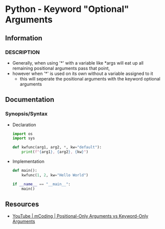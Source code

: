 # Python - Keyword "Optional" Arguments

## Information
### DESCRIPTION
- Generally, when using '*' with a variable like *args will eat up all remaining positional arguments pass that point, 
- however when '*' is used on its own without a variable assigned to it
     + this will seperate the positional arguments with the keyword optional arguments

## Documentation
### Synopsis/Syntax
- Declaration
    ```python
    import os
    import sys

    def kwfunc(arg1, arg2, *, kw="default"):
        print(f"{arg1}, {arg2}, {kw}") 
    ```
- Implementation
    ```python
    def main():
        kwfunc(1, 2, kw="Hello World")

    if __name__ == "__main__":
        main()
    ```

## Resources
+ [YouTube | mCoding | Positional-Only Arguments vs Keyword-Only Arguments](https://youtu.be/R8-oAqCgHag)
